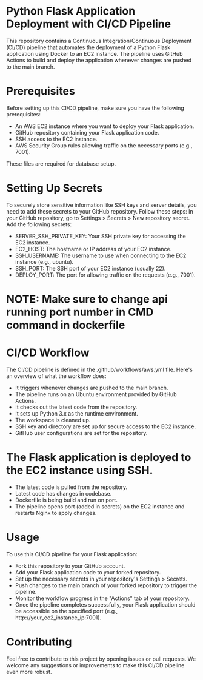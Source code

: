 # Python Flask Application Deployment with CI/CD Pipeline
This repository contains a Continuous Integration/Continuous Deployment (CI/CD) pipeline that automates the deployment of a Python Flask application using Docker to an EC2 instance. The pipeline uses GitHub Actions to build and deploy the application whenever changes are pushed to the main branch.

# Prerequisites
Before setting up this CI/CD pipeline, make sure you have the following prerequisites:
* An AWS EC2 instance where you want to deploy your Flask application.
* GitHub repository containing your Flask application code.
* SSH access to the EC2 instance.
* AWS Security Group rules allowing traffic on the necessary ports (e.g., 7001).
  
These files are required for database setup.
  
# Setting Up Secrets
To securely store sensitive information like SSH keys and server details, you need to add these secrets to your GitHub repository. Follow these steps:
In your GitHub repository, go to Settings > Secrets > New repository secret.
Add the following secrets:
* SERVER_SSH_PRIVATE_KEY: Your SSH private key for accessing the EC2 instance.
* EC2_HOST: The hostname or IP address of your EC2 instance.
* SSH_USERNAME: The username to use when connecting to the EC2 instance (e.g., ubuntu).
* SSH_PORT: The SSH port of your EC2 instance (usually 22).
* DEPLOY_PORT: The port for allowing traffic on the requests (e.g., 7001).

# NOTE: Make sure to change api running port number in CMD command in dockerfile 
  
# CI/CD Workflow
The CI/CD pipeline is defined in the .github/workflows/aws.yml file. Here's an overview of what the workflow does:
* It triggers whenever changes are pushed to the main branch.
* The pipeline runs on an Ubuntu environment provided by GitHub Actions.
* It checks out the latest code from the repository.
* It sets up Python 3.x as the runtime environment.
* The workspace is cleaned up.
* SSH key and directory are set up for secure access to the EC2 instance.
* GitHub user configurations are set for the repository.
  
# The Flask application is deployed to the EC2 instance using SSH.
* The latest code is pulled from the repository.
* Latest code has changes in codebase.
* Dockerfile is being build and run on port.
* The pipeline opens port (added in secrets) on the EC2 instance and restarts Nginx to apply changes.

# Usage
To use this CI/CD pipeline for your Flask application:

* Fork this repository to your GitHub account.
* Add your Flask application code to your forked repository.
* Set up the necessary secrets in your repository's Settings > Secrets.
* Push changes to the main branch of your forked repository to trigger the pipeline.
* Monitor the workflow progress in the "Actions" tab of your repository.
* Once the pipeline completes successfully, your Flask application should be accessible on the specified port (e.g., http://your_ec2_instance_ip:7001).

# Contributing
Feel free to contribute to this project by opening issues or pull requests. We welcome any suggestions or improvements to make this CI/CD pipeline even more robust.
